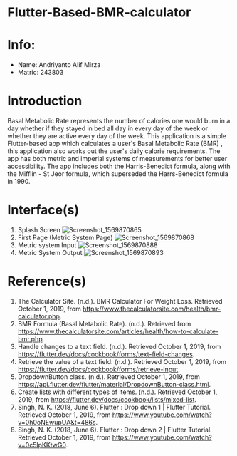 # Flutter-Based-BMR-calculator

# Info: 
- Name: Andriyanto Alif Mirza
- Matric: 243803

# Introduction
Basal Metabolic Rate represents the number of calories one would burn in a day whether if they stayed in bed all day in every day of the week or whether they are active every day of the week. This application is a simple Flutter-based app which calculates a user's Basal Metabolic Rate (BMR) , this application also works out the user's daily calorie requirements. The app has both metric and imperial systems of measurements for better user accessibility. The app includes both the Harris-Benedict formula, along with the Mifflin - St Jeor formula, which superseded the Harrs-Benedict formula in 1990.

# Interface(s)
1. Splash Screen
![Screenshot_1569870865](https://user-images.githubusercontent.com/47703557/65936589-aa2aed00-e44f-11e9-9a45-d337ac49e8ba.png)
2. First Page (Metric System Page)
![Screenshot_1569870868](https://user-images.githubusercontent.com/47703557/65936642-cdee3300-e44f-11e9-98c3-0063b35d19ab.png)
3. Metric system Input
![Screenshot_1569870888](https://user-images.githubusercontent.com/47703557/65936658-e1010300-e44f-11e9-9d95-e7645ccf0d42.png)
4. Metric System Output
![Screenshot_1569870893](https://user-images.githubusercontent.com/47703557/65936681-fb3ae100-e44f-11e9-9746-79f2756ebb3c.png)

# Reference(s)
1. The Calculator Site. (n.d.). BMR Calculator For Weight Loss. Retrieved October 1, 2019, from https://www.thecalculatorsite.com/health/bmr-calculator.php.
2. BMR Formula (Basal Metabolic Rate). (n.d.). Retrieved from https://www.thecalculatorsite.com/articles/health/how-to-calculate-bmr.php.
3. Handle changes to a text field. (n.d.). Retrieved October 1, 2019, from https://flutter.dev/docs/cookbook/forms/text-field-changes.
4. Retrieve the value of a text field. (n.d.). Retrieved October 1, 2019, from https://flutter.dev/docs/cookbook/forms/retrieve-input.
5. DropdownButton class. (n.d.). Retrieved October 1, 2019, from https://api.flutter.dev/flutter/material/DropdownButton-class.html.
6. Create lists with different types of items. (n.d.). Retrieved October 1, 2019, from https://flutter.dev/docs/cookbook/lists/mixed-list. 
7. Singh, N. K. (2018, June 6). Flutter : Drop down 1 | Flutter Tutorial. Retrieved October 1, 2019, from https://www.youtube.com/watch?v=0h0oNEwupUA&t=486s.
8. Singh, N. K. (2018, June 6). Flutter : Drop down 2 | Flutter Tutorial. Retrieved October 1, 2019, from https://www.youtube.com/watch?v=0c5lpKKtwG0.
